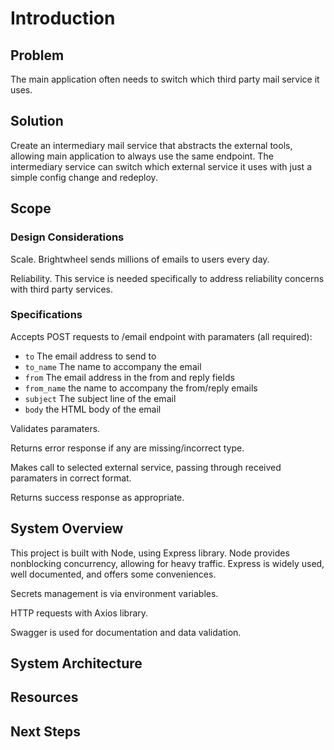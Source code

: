 # Introduction


## Problem

The main application often needs to switch which third party mail service it uses.

## Solution

Create an intermediary mail service that abstracts the external tools, allowing main application to always use the same endpoint. The intermediary service can switch which external service it uses with just a simple config change and redeploy.

## Scope


### Design Considerations

Scale. Brightwheel sends millions of emails to users every day.

Reliability. This service is needed specifically to address reliability concerns with third party services.

### Specifications

Accepts POST requests to /email endpoint with paramaters (all required):

 - `to` The email address to send to
 - `to_name` The name to accompany the email
 - `from` The email address in the from and reply fields
 - `from_name` the name to accompany the from/reply emails
 - `subject` The subject line of the email
 - `body` the HTML body of the email

Validates paramaters.

Returns error response if any are missing/incorrect type.

Makes call to selected external service, passing through received paramaters in correct format.

Returns success response as appropriate.

## System Overview

This project is built with Node, using Express library. Node provides nonblocking concurrency, allowing for heavy traffic. Express is widely used, well documented, and offers some conveniences.

Secrets management is via environment variables.

HTTP requests with Axios library.

Swagger is used for documentation and data validation.

## System Architecture



## Resources


## Next Steps


